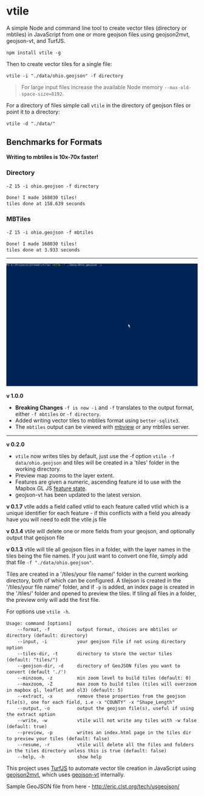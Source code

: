 # vtile

A simple Node and command line tool to create vector tiles (directory or mbtiles) in JavaScript from one or more geojson files using geojson2mvt, geojson-vt, and TurfJS.

    npm install vtile -g

Then to create vector tiles for a single file:

    vtile -i "./data/ohio.geojson" -f directory

> For large input files increase the available Node memory ``--max-old-space-size=8192``.

For a directory of files simple call `vtile` in the directory of geojson files or point it to a directory:

    vtile -d "./data/"

## Benchmarks for Formats

**Writing to mbtiles is 10x-70x faster!**

### Directory

``-Z 15 -i ohio.geojson -f directory``

``` 
Done! I made 168030 tiles!
tiles done at 158.639 seconds
```

### MBTiles

``-Z 15 -i ohio.geojson -f mbtiles``

```
Done! I made 168030 tiles!
tiles done at 3.933 seconds
```

---

![](vtile.gif)

**v 1.0.0**
 - **Breaking Changes** `-f is now -i` and `-f` translates to the output format, either `-f mbtiles` or `-f directory`.
 - Added writing vector tiles to mbtiles format using `better-sqlite3`.
 - The `mbtiles` output can be viewed with [mbview](https://github.com/mapbox/mbview) or any mbtiles server.

---

**v 0.2.0** 
 - `vtile` now writes tiles by default, just use the -f option `vtile -f data/ohio.geojson` and tiles will be created in a 'tiles' folder in the working directory.
 - Preview map zooms to the layer extent.
 - Features are given a numeric, ascending feature id to use with the Mapbox GL JS [feature state](https://www.mapbox.com/mapbox-gl-js/example/hover-styles/).
 - geojson-vt has been updated to the latest version.

**v 0.1.7** vtile adds a field called *vtlid* to each feature called vtlid which is a unique identifier for each feature - if this conflicts with a field you already have you will need to edit the vtile.js file

**v 0.1.4** vtile will delete one or more fields from your geojson, and optionally output that geojson file

**v 0.1.3** vtile will tile all geojson files in a folder, with the layer names in the tiles being the file names. If you just want to convert one file, simply add that file ``-f "./data/ohio.geojson"``.

Tiles are created in a '/tiles/your file name/' folder in the current working directory, both of which can be configured. A tilejson is created in the '/tiles/your file name/' folder, and if ``-p`` is added, an index page is created in the '/tiles/' folder and opened to preview the tiles. If tiling all files in a folder, the preview only will add the first file.

For options use ``vtile -h``.

```
Usage: command [options]
    --format, -f          output format, choices are mbtiles or directory (default: directory)
    --input, -i           your geojson file if not using directory option
    --tiles-dir, -t       directory to store the vector tiles (default: "tiles/")
    --geojson-dir, -d     directory of GeoJSON files you want to convert (default './')
    --minzoom, -z         min zoom level to build tiles (default: 0)
    --maxzoom, -Z         max zoom to build tiles (tiles will overzoom in mapbox gl, leaflet and ol3) (default: 5)
    --extract, -x         remove these properties from the geojson file(s), one for each field, i.e -x "COUNTY" -x "Shape_Length"
    --output, -o          output the geojson file(s), useful if using the extract option
    --write, -w           vtile will not write any tiles with -w false (default: true)
    --preview, -p         writes an index.html page in the tiles dir to preview your tiles (default: false)
    --resume, -r          vtile will delete all the files and folders in the tiles directory unless this is true (default: false)
    --help, -h            show help
```

This project uses [TurfJS](https://github.com/Turfjs/turf/) to automate vector tile creation in JavaScript using [geojson2mvt](https://github.com/NYCPlanning/geojson2mvt), which uses [geojson-vt](https://github.com/mapbox/geojson-vt) internally.

Sample GeoJSON file from here - http://eric.clst.org/tech/usgeojson/